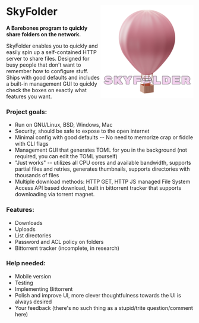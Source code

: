 # <img align="right" src="hosted/logo.png" alt="SkyFolder Logo" title="SkyFolder" width="250px" height="250px"> SkyFolder


**A Barebones program to quickly share folders on the network.**

SkyFolder enables you to quickly and easily spin up a self-contained HTTP server to share files. Designed for busy people that don't want to remember how to configure stuff. Ships with good defaults and includes a built-in management GUI to quickly check the boxes on exactly what features you want.

### Project goals:
- Run on GNU/Linux, BSD, Windows, Mac
- Security, should be safe to expose to the open internet
- Minimal config with good defaults -- No need to memorize crap or fiddle with CLI flags
- Management GUI that generates TOML for you in the background (not required, you can edit the TOML yourself)
- "Just works" -- utilizes all CPU cores and available bandwidth, supports partial files and retries, generates thumbnails, supports directories with thousands of files
- Multiple download methods: HTTP GET, HTTP JS managed File System Access API based download, built in bittorrent tracker that supports downloading via torrent magnet.

### Features:
- Downloads
- Uploads
- List directories
- Password and ACL policy on folders
- Bittorrent tracker (incomplete, in research)

### Help needed:
- Mobile version
- Testing
- Implementing Bittorrent
- Polish and improve UI, more clever thoughtfulness towards the UI is always desired
- Your feedback (there's no such thing as a stupid/trite question/comment here)
